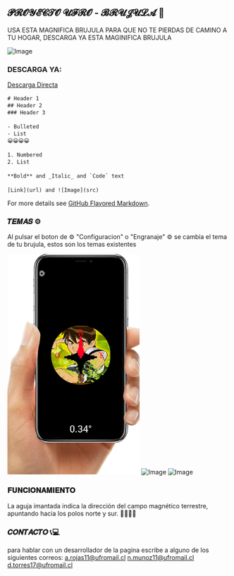 ## 𝓟𝓡𝓞𝓨𝓔𝓒𝓣𝓞 𝓤𝓕𝓡𝓞 - 𝓑𝓡𝓤𝓙𝓤𝓛𝓐 🧭

USA ESTA MAGNIFICA BRUJULA PARA QUE NO TE PIERDAS DE CAMINO A TU HOGAR, DESCARGA YA ESTA MAGINIFICA BRUJULA


![Image](https://github.com/nikomaufro/pag-web/blob/main/BRUJUL%C3%91A.jpg?raw=true)

### DESCARGA YA:

[Descarga Directa](https://github.com/nikomaufro/pag-web/raw/main/Brujula.apk) 



```
# Header 1
## Header 2
### Header 3

- Bulleted
- List
😀😀😀😀

1. Numbered
2. List

**Bold** and _Italic_ and `Code` text

[Link](url) and ![Image](src)
```

For more details see [GitHub Flavored Markdown](https://guides.github.com/features/mastering-markdown/).
### 𝑻𝑬𝑴𝑨𝑺 ⚙️
Al pulsar el boton de  ⚙️ "Configuracion" o "Engranaje" ⚙️ se cambia el tema de tu brujula, estos son los temas existentes

![Image](https://github.com/nikomaufro/pag-web/blob/main/manoedit.png?raw=true)  ![Image]()  ![Image]()
### 𝐅𝐔𝐍𝐂𝐈𝐎𝐍𝐀𝐌𝐈𝐄𝐍𝐓𝐎
La aguja imantada indica la dirección del campo magnético terrestre, apuntando hacia los polos norte y sur. 🧭🧭🧭🧭

### 𝑪𝑶𝑵𝑻𝑨𝑪𝑻𝑶 📞💻

para hablar con un desarrollador de la pagina escribe a alguno de los siguientes correos: 
a.rojas11@ufromail.cl  n.munoz11@ufromail.cl  d.torres17@ufromail.cl
